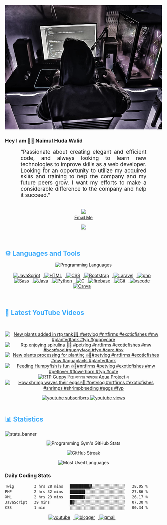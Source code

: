 <!-- ![github_cover_banner](https://www.digitalsolutionservices.com/img/services/web%20development.gif)-->

<div align="center" style="display:block;">
    <img height="400px" width="100%" alt="github cover banner" src="https://raw.githubusercontent.com/NaimulHudaWalid/NaimulHudaWalid/main/272276268_3114779035434264_920860974401480824_n.jpg"/> 
</div>

### Hey I am [👨🏻‍][facebook] [Naimul Huda Walid][youtube]



<p align:"center" style="text-align: justify; margin: 0 50px; font-size: 17px;" >
   “Passionate about creating elegant and efficient code, and always looking to learn new technologies to improve skills as a web developer. Looking for an opportunity to utilize my acquired skills and training to help the company and my future peers grow. I want my efforts to make a considerable difference to the company and help it succeed.”
<br>
<br>
<div align="center">

![](https://visitor-badge.glitch.me/badge?page_id=NaimulHudaWalid)
    <br />
[Email Me](mailto:dev.naimulhuda@gmail.com)
</div>
</p>
<!-- Typing SVG by DenverCoder1 - https://github.com/DenverCoder1/readme-typing-svg -->
<p align="center">
<!--   <a href="https://github.com/DenverCoder1/readme-typing-svg"> -->
    <img src="https://readme-typing-svg.herokuapp.com?color=E22FE4&width=380&height=45&lines=Open-Source+Enthusiast;Learning+In+Public;Empowering+Others;Nice+To+Meet+You+...&center=true"></a>

</p>
<br>
<!-- Languages and Tools -->

<h2 style="color: #44AEFB">⚙️ Languages and Tools</h2>
<div align="center" style="display:block;">
    <img width="100px" alt="Programming Languages" src="https://user-images.githubusercontent.com/78341798/194531121-47b0119a-ce00-439d-b586-125f86acb098.png"/> 
</div>
<br>   
<!-- Icons Resources -->
<!-- https://devicon.dev/ -->
<!-- https://cdn.jsdelivr.net/npm/simple-icons@v3/icons/ -->
<div align="center">
  <a href="https://developer.mozilla.org/en-US/docs/Web/JavaScript" target="_blank" rel="noreferrer">
      <img  alt="JavaScript" height="50px" style="padding-right:10px;" src="https://cdn.jsdelivr.net/gh/devicons/devicon/icons/javascript/javascript-plain.svg"/>
  </a>
  
 
  <a href="https://developer.mozilla.org/en-US/docs/Web/HTML" target="_blank" rel="noreferrer">
      <img  alt="HTML" height="50px" style="padding-right:10px;" src="https://cdn.jsdelivr.net/gh/devicons/devicon/icons/html5/html5-original.svg"/>
  </a>
  <a href="https://developer.mozilla.org/en-US/docs/Web/CSS" target="_blank" rel="noreferrer">
      <img  alt="CSS" height="50px" style="padding-right:10px;" src="https://cdn.jsdelivr.net/gh/devicons/devicon/icons/css3/css3-original.svg"/>
  </a>
  <a href="https://getbootstrap.com/" target="_blank" rel="noreferrer">
      <img  alt="Bootstrap" height="50px" style="padding-right:10px;" src="https://cdn.jsdelivr.net/gh/devicons/devicon/icons/bootstrap/bootstrap-original.svg"/>
  </a> 
  <a href="https://laravel.com/" target="_blank" rel="noreferrer">
      <img  alt="Laravel" height="50px" style="padding-right:10px;" src="https://cdn.jsdelivr.net/gh/devicons/devicon/icons/laravel/laravel-plain.svg"/>
  </a>
  <a href="https://www.php.net/" target="_blank" rel="noreferrer">
      <img  alt="php" height="50px" style="padding-right:10px;" src="https://cdn.jsdelivr.net/gh/devicons/devicon/icons/php/php-original.svg"/>
  </a>
  <a href="https://sass-lang.com/" target="_blank" rel="noreferrer">
      <img  alt="Sass" height="50px" style="padding-right:10px;" src="https://cdn.jsdelivr.net/gh/devicons/devicon/icons/sass/sass-original.svg"/>
  </a>
  <a href="https://www.java.com/en/" target="_blank" rel="noreferrer">
      <img  alt="Java" height="50px" style="padding-right:10px;" src="https://cdn.jsdelivr.net/gh/devicons/devicon/icons/java/java-original.svg"/>
  </a>    
  <a href="https://www.python.org/" target="_blank" rel="noreferrer">
      <img  alt="Python" height="50px" style="padding-right:10px;" src="https://cdn.jsdelivr.net/gh/devicons/devicon/icons/python/python-original.svg"/>
  </a>
  <a href="https://www.cprogramming.com/" target="_blank" rel="noreferrer">
      <img  alt="C" height="50px" style="padding-right:10px;" src="https://cdn.jsdelivr.net/gh/devicons/devicon/icons/c/c-original.svg"/>
  </a>
  
  <a href="https://firebase.google.com/" target="_blank" rel="noreferrer">
      <img  alt="firebase" height="50px" style="padding-right:10px;" src="https://cdn.jsdelivr.net/gh/devicons/devicon/icons/firebase/firebase-plain.svg"/>
  </a>
 
  <a href="https://git-scm.com/" target="_blank" rel="noreferrer">
      <img  alt="Git" height="50px" style="padding-right:10px;" src="https://cdn.jsdelivr.net/gh/devicons/devicon/icons/git/git-original.svg"/>
  </a>
  
  <a href="https://code.visualstudio.com/" target="_blank" rel="noreferrer">
      <img  alt="vscode" height="50px" style="padding-right:10px;"src="https://cdn.jsdelivr.net/gh/devicons/devicon/icons/vscode/vscode-original.svg"/>
  </a>
  <a href="https://www.canva.com/" target="_blank" rel="noreferrer">
      <img  alt="Canva" height="50px" style="padding-right:10px;" src="https://cdn.jsdelivr.net/gh/devicons/devicon/icons/canva/canva-original.svg"/> 
  </a>
</div>
<br>
<br>

<!-- Latest YouTube Videos -->

<h2 style="color: #44AEFB">🎦 Latest YouTube Videos</h2>
<br />

<!-- Resource/Reference: https://github.com/DenverCoder1/github-readme-youtube-cards -->
<div class="youtube videos cards" align="center">

<!-- BEGIN YOUTUBE-CARDS -->
[![New plants added in rtp tank🖤🔥 #petvlog #nrtfirms #exoticfishes #mw #plantedtank #fyp #guppycare](https://ytcards.demolab.com/?id=Lm7wSM1dyPo&title=New+plants+added+in+rtp+tank%F0%9F%96%A4%F0%9F%94%A5+%23petvlog+%23nrtfirms+%23exoticfishes+%23mw+%23plantedtank+%23fyp+%23guppycare&lang=en&timestamp=1710481905&background_color=%230d1117&title_color=%23ffffff&stats_color=%23dedede&max_title_lines=1&width=250&border_radius=5 "New plants added in rtp tank🖤🔥 #petvlog #nrtfirms #exoticfishes #mw #plantedtank #fyp #guppycare")](https://www.youtube.com/watch?v=Lm7wSM1dyPo)
[![Rtp enjoying spirulina 🖤🔥 #petvlog #nrtfirms #exoticfishes #mw #bestfood #guppyfood #fyp #care #bv](https://ytcards.demolab.com/?id=nV2sjnWtSeU&title=Rtp+enjoying+spirulina+%F0%9F%96%A4%F0%9F%94%A5+%23petvlog+%23nrtfirms+%23exoticfishes+%23mw+%23bestfood+%23guppyfood+%23fyp+%23care+%23bv&lang=en&timestamp=1710438938&background_color=%230d1117&title_color=%23ffffff&stats_color=%23dedede&max_title_lines=1&width=250&border_radius=5 "Rtp enjoying spirulina 🖤🔥 #petvlog #nrtfirms #exoticfishes #mw #bestfood #guppyfood #fyp #care #bv")](https://www.youtube.com/watch?v=nV2sjnWtSeU)
[![New plants processing for planting 🔥🖤#petvlog #nrtfirms #exoticfishes #mw #aquaplants #plantedtank](https://ytcards.demolab.com/?id=qesYUqMYDKA&title=New+plants+processing+for+planting+%F0%9F%94%A5%F0%9F%96%A4%23petvlog+%23nrtfirms+%23exoticfishes+%23mw+%23aquaplants+%23plantedtank&lang=en&timestamp=1710431766&background_color=%230d1117&title_color=%23ffffff&stats_color=%23dedede&max_title_lines=1&width=250&border_radius=5 "New plants processing for planting 🔥🖤#petvlog #nrtfirms #exoticfishes #mw #aquaplants #plantedtank")](https://www.youtube.com/watch?v=qesYUqMYDKA)
[![Feeding Humpyfish is fun 🔥🖤#nrtfirms #petvlog #exoticfishes #mw #petlover #flowerhorn #fyp #cute](https://ytcards.demolab.com/?id=2RuBXiS38qA&title=Feeding+Humpyfish+is+fun+%F0%9F%94%A5%F0%9F%96%A4%23nrtfirms+%23petvlog+%23exoticfishes+%23mw+%23petlover+%23flowerhorn+%23fyp+%23cute&lang=en&timestamp=1710412555&background_color=%230d1117&title_color=%23ffffff&stats_color=%23dedede&max_title_lines=1&width=250&border_radius=5 "Feeding Humpyfish is fun 🔥🖤#nrtfirms #petvlog #exoticfishes #mw #petlover #flowerhorn #fyp #cute")](https://www.youtube.com/watch?v=2RuBXiS38qA)
[![RTP Guppy নিয়ে আসলাম আমাদের Aqua Project এ](https://ytcards.demolab.com/?id=5wWcNZh8hi8&title=RTP+Guppy+%E0%A6%A8%E0%A6%BF%E0%A7%9F%E0%A7%87+%E0%A6%86%E0%A6%B8%E0%A6%B2%E0%A6%BE%E0%A6%AE+%E0%A6%86%E0%A6%AE%E0%A6%BE%E0%A6%A6%E0%A7%87%E0%A6%B0+Aqua+Project+%E0%A6%8F&lang=en&timestamp=1710363510&background_color=%230d1117&title_color=%23ffffff&stats_color=%23dedede&max_title_lines=1&width=250&border_radius=5 "RTP Guppy নিয়ে আসলাম আমাদের Aqua Project এ")](https://www.youtube.com/watch?v=5wWcNZh8hi8)
[![How shrimp waves their eggs🔥🖤 #petvlog #nrtfirms #exoticfishes #shrimps #shrimpbreeding #eggs #fyp](https://ytcards.demolab.com/?id=TL6B8WA28lg&title=How+shrimp+waves+their+eggs%F0%9F%94%A5%F0%9F%96%A4+%23petvlog+%23nrtfirms+%23exoticfishes+%23shrimps+%23shrimpbreeding+%23eggs+%23fyp&lang=en&timestamp=1710343289&background_color=%230d1117&title_color=%23ffffff&stats_color=%23dedede&max_title_lines=1&width=250&border_radius=5 "How shrimp waves their eggs🔥🖤 #petvlog #nrtfirms #exoticfishes #shrimps #shrimpbreeding #eggs #fyp")](https://www.youtube.com/watch?v=TL6B8WA28lg)
<!-- END YOUTUBE-CARDS -->
</div>

<!-- Begin Youtube Buttons -->
<!-- Resource/Reference:  https://github.com/DenverCoder1/custom-icon-badges -->
<div class="youtube buttons" align="center">
    <a href="https://www.youtube.com/channel/UCa3YaFwzSII0kKg3Nads2dQ"  target="_blank">
        <img alt="youtube subscribers" src="https://img.shields.io/youtube/channel/subscribers/UCa3YaFwzSII0kKg3Nads2dQ?logo=youtube&logoColor=red&style=for-the-badge"/>
    </a> 
    <a href="https://www.youtube.com/channel/UCa3YaFwzSII0kKg3Nads2dQ"  target="_blank">
        <img alt="youtube views" src="https://custom-icon-badges.demolab.com/youtube/channel/views/UCa3YaFwzSII0kKg3Nads2dQ?color=%23E05D44&logo=eye&logoColor=white&style=for-the-badge&labelColor=#555555"/>
    </a> 
</div>
<br>
<!-- End Youtube Buttons -->

<!-- Statistics -->

<h2 style="color: #44AEFB">📊 Statistics</h2>

![stats_banner](https://user-images.githubusercontent.com/78341798/194534778-d662496c-ae00-4e8d-ae9b-b90912054e7f.gif)

<!-- Begin Stats Cards -->
<!-- Resources:  -->
<!-- Github & Languages Stats: https://github.com/naimul15-12090/github-readme-stats --> 
<!-- Streak Stats: https://github.com/denvercoder1/github-readme-streak-stats -->
<!-- Change the value after ?username= to your GitHub username. -->
<div class="stats" align="center">

![Programming Gym's GitHub Stats](https://github-readme-stats.vercel.app/api?username=NaimulHudaWalid&hide=stars&count_private=true&show_icons=true&theme=algolia&border_radius=20)

![GitHub Streak](https://streak-stats.demolab.com?user=NaimulHudaWalid&count_private=true&theme=algolia&border_radius=22)

![Most Used Languages](https://github-readme-stats.vercel.app/api/top-langs/?username=NaimulHudaWalid&langs_count=8&layout=compact&show_icons=true&theme=algolia&border_radius=20)
    
<!-- ![Top Langs](https://github-readme-stats.vercel.app/api/top-langs/?username=naimul15-12090&langs_count=8) -->
<!-- [![Top Langs](https://github-readme-stats.vercel.app/api/top-langs/?username=naimul15-12090&layout=compact)](https://github.com/anuraghazra/github-readme-stats)
 -->
    
</div>
<!--  End Stats Cards -->



### Daily Coding Stats
<!--START_SECTION:waka-->

```txt
Twig         3 hrs 28 mins   █████████▓░░░░░░░░░░░░░░░   38.05 %
PHP          2 hrs 32 mins   ███████░░░░░░░░░░░░░░░░░░   27.86 %
XML          2 hrs 23 mins   ██████▓░░░░░░░░░░░░░░░░░░   26.17 %
JavaScript   39 mins         █▓░░░░░░░░░░░░░░░░░░░░░░░   07.30 %
CSS          1 min           ░░░░░░░░░░░░░░░░░░░░░░░░░   00.34 %
```

<!--END_SECTION:waka-->
<!-- Begin Footer -->
<!-- Icons Resources -->
<!-- https://devicon.dev/ -->
<div class="footer" align="center" style="margin:15px;">
    <a href="https://www.youtube.com/channel/UCa3YaFwzSII0kKg3Nads2dQ" target="_blank">
        <img  style="margin:0 10px 10px 0;" src="https://user-images.githubusercontent.com/78341798/194531650-698ef1b1-9cbd-4b4f-96ef-5a2ec4b5d7e6.svg" alt="youtube" width="40px"/>
    </a>
    <a href="https://www.linkedin.com/in/naimulhudawalid/" target="_blank">
        <img style="margin:0 10px 10px 0;" src="https://user-images.githubusercontent.com/78341798/194531458-b5dfeb1b-bad5-4dfa-909a-2e402262db9a.svg" alt="blogger" width="40px"/>
    </a>
    <a href="mailto:dev.naimulhuda@gmail.com" target="_blank">
        <img style="margin:0 10px 10px 0;" src="https://user-images.githubusercontent.com/78341798/194531383-ddb2b774-5bb9-491c-b601-4a4a7d9792fb.svg" alt="gmail" width="40px"/>
    </a>
</div>
<!-- End Footer -->

[youtube]: https://www.youtube.com/channel/UCa3YaFwzSII0kKg3Nads2dQ
[facebook]: https://www.facebook.com/profile.php?id=100007065945838

